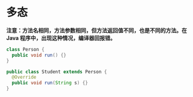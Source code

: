 # 多态

**注意：方法名相同，方法参数相同，但方法返回值不同，也是不同的方法。在 Java 程序中，出现这种情况，编译器回报错。**

```java
class Person {
  public void run() {}
}

public class Student extends Person {
  @Override
  public void run(String s) {}
}
```